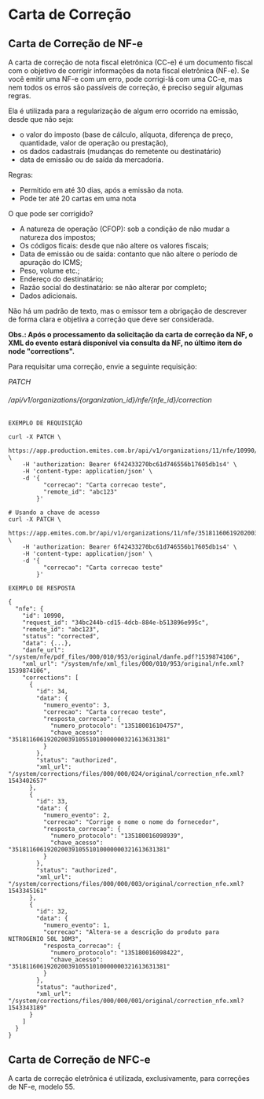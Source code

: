 # Carta de Correção

## Carta de Correção de NF-e

A carta de correção de nota fiscal eletrônica (CC-e) é um documento fiscal com o objetivo de corrigir informações da nota fiscal eletrônica (NF-e).
Se você emitir uma NF-e com um erro, pode corrigi-lá com uma CC-e, mas nem todos os erros são passíveis de correção, é preciso seguir algumas regras.

Ela é utilizada para a regularização de algum erro ocorrido na emissão, desde que não seja:

* o valor do imposto (base de cálculo, alíquota, diferença de preço, quantidade, valor de operação ou prestação),
* os dados cadastrais (mudanças do remetente ou destinatário)
* data de emissão ou de saída da mercadoria.

Regras:

* Permitido em até 30 dias, após a emissão da nota.
* Pode ter até 20 cartas em uma nota

O que pode ser corrigido?

* A natureza de operação (CFOP): sob a condição de não mudar a natureza dos impostos;
* Os códigos ficais: desde que não altere os valores fiscais;
* Data de emissão ou de saída: contanto que não altere o período de apuração do ICMS;
* Peso, volume etc.;
* Endereço do destinatário;
* Razão social do destinatário: se não alterar por completo;
* Dados adicionais.

Não há um padrão de texto, mas o emissor tem a obrigação de descrever de forma clara e objetiva a correção que deve ser considerada.

**Obs.: Após o processamento da solicitação da carta de correção da NF, o XML do evento estará disponível via consulta da NF, no último item do node "corrections".**

Para requisitar uma correção, envie a seguinte requisição:


<div class="api-endpoint">
    <div class="endpoint-data">
        <i class="label label-get">PATCH</i>
        <h6>/api/v1/organizations/{organization_id}/nfe/{nfe_id}/correction </h6>
    </div>
</div>

```shell
EXEMPLO DE REQUISIÇÃO

curl -X PATCH \
  https://app.production.emites.com.br/api/v1/organizations/11/nfe/10990/correction \
    -H 'authorization: Bearer 6f42433270bc61d746556b17605db1s4' \
    -H 'content-type: application/json' \
    -d '{
          "correcao": "Carta correcao teste",
          "remote_id": "abc123"
        }'

# Usando a chave de acesso
curl -X PATCH \
  https://app.emites.com.br/api/v1/organizations/11/nfe/35181160619202003910551010000000321613631381/correction \
    -H 'authorization: Bearer 6f42433270bc61d746556b17605db1s4' \
    -H 'content-type: application/json' \
    -d '{
          "correcao": "Carta correcao teste"
        }'

EXEMPLO DE RESPOSTA

{
  "nfe": {
    "id": 10990,
    "request_id": "34bc244b-cd15-4dcb-884e-b513896e995c",
    "remote_id": "abc123",
    "status": "corrected",
    "data": {...},
    "danfe_url": "/system/nfe/pdf_files/000/010/953/original/danfe.pdf?1539874106",
    "xml_url": "/system/nfe/xml_files/000/010/953/original/nfe.xml?1539874106",
    "corrections": [
      {
        "id": 34,
        "data": {
          "numero_evento": 3,
          "correcao": "Carta correcao teste",
          "resposta_correcao": {
            "numero_protocolo": "135180016104757",
            "chave_acesso": "35181160619202003910551010000000321613631381"
          }
        },
        "status": "authorized",
        "xml_url": "/system/corrections/files/000/000/024/original/correction_nfe.xml?1543402657"
      },
      {
        "id": 33,
        "data": {
          "numero_evento": 2,
          "correcao": "Corrige o nome o nome do fornecedor",
          "resposta_correcao": {
            "numero_protocolo": "135180016098939",
            "chave_acesso": "35181160619202003910551010000000321613631381"
          }
        },
        "status": "authorized",
        "xml_url": "/system/corrections/files/000/000/003/original/correction_nfe.xml?1543345161"
      },
      {
        "id": 32,
        "data": {
          "numero_evento": 1,
          "correcao": "Altera-se a descrição do produto para NITROGENIO 50L 10M3",
          "resposta_correcao": {
            "numero_protocolo": "135180016098422",
            "chave_acesso": "35181160619202003910551010000000321613631381"
          }
        },
        "status": "authorized",
        "xml_url": "/system/corrections/files/000/000/001/original/correction_nfe.xml?1543343189"
      }
    ]
  }
}
```

## Carta de Correção de NFC-e

A carta de correção eletrônica é utilizada, exclusivamente, para correções de NF-e, modelo 55.
